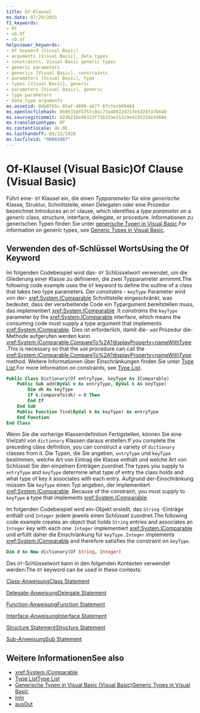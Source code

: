 ```yaml
---
title: Of-Klausel
ms.date: 07/20/2015
f1_keywords:
- Of
- vb.Of
- vb.of
helpviewer_keywords:
- Of keyword [Visual Basic]
- arguments [Visual Basic], data types
- constraints, Visual Basic generic types
- generic parameters
- generics [Visual Basic], constraints
- parameters [Visual Basic], type
- types [Visual Basic], generic
- parameters [Visual Basic], generic
- type parameters
- data type arguments
ms.assetid: 0db8f65c-65af-4089-ab7f-6fcfecb60444
ms.openlocfilehash: 0595356fb75fc0ac73a49622d71fe1d28fa7b648
ms.sourcegitcommit: d2db216e46323f73b32ae312c9e4135258e5d68e
ms.translationtype: MT
ms.contentlocale: de-DE
ms.lasthandoff: 09/22/2020
ms.locfileid: "90865907"
---
```

# <a name="of-clause-visual-basic"></a><span data-ttu-id="862bc-102">Of-Klausel (Visual Basic)</span><span class="sxs-lookup"><span data-stu-id="862bc-102">Of Clause (Visual Basic)</span></span>

<span data-ttu-id="862bc-103">Führt eine- `Of` Klausel ein, die einen *Typparameter* für eine *generische* Klasse, Struktur, Schnittstelle, einen Delegaten oder eine Prozedur bezeichnet.</span><span class="sxs-lookup"><span data-stu-id="862bc-103">Introduces an `Of` clause, which identifies a *type parameter* on a *generic* class, structure, interface, delegate, or procedure.</span></span> <span data-ttu-id="862bc-104">Informationen zu generischen Typen finden Sie unter [generische Typen in Visual Basic](../../programming-guide/language-features/data-types/generic-types.md).</span><span class="sxs-lookup"><span data-stu-id="862bc-104">For information on generic types, see [Generic Types in Visual Basic](../../programming-guide/language-features/data-types/generic-types.md).</span></span>  
  
## <a name="using-the-of-keyword"></a><span data-ttu-id="862bc-105">Verwenden des of-Schlüssel Worts</span><span class="sxs-lookup"><span data-stu-id="862bc-105">Using the Of Keyword</span></span>  

 <span data-ttu-id="862bc-106">Im folgenden Codebeispiel wird das- `Of` Schlüsselwort verwendet, um die Gliederung einer Klasse zu definieren, die zwei Typparameter annimmt.</span><span class="sxs-lookup"><span data-stu-id="862bc-106">The following code example uses the `Of` keyword to define the outline of a class that takes two type parameters.</span></span> <span data-ttu-id="862bc-107">Der *constrains* - `keyType` Parameter wird von der- <xref:System.IComparable> Schnittstelle eingeschränkt, was bedeutet, dass der verarbeitende Code ein Typargument bereitstellen muss, das implementiert <xref:System.IComparable> .</span><span class="sxs-lookup"><span data-stu-id="862bc-107">It *constrains* the `keyType` parameter by the <xref:System.IComparable> interface, which means the consuming code must supply a type argument that implements <xref:System.IComparable>.</span></span> <span data-ttu-id="862bc-108">Dies ist erforderlich, damit die- `add` Prozedur die-Methode aufgerufen werden kann <xref:System.IComparable.CompareTo%2A?displayProperty=nameWithType> .</span><span class="sxs-lookup"><span data-stu-id="862bc-108">This is necessary so that the `add` procedure can call the <xref:System.IComparable.CompareTo%2A?displayProperty=nameWithType> method.</span></span> <span data-ttu-id="862bc-109">Weitere Informationen über Einschränkungen finden Sie unter [Type List](type-list.md).</span><span class="sxs-lookup"><span data-stu-id="862bc-109">For more information on constraints, see [Type List](type-list.md).</span></span>  
  
```vb  
Public Class Dictionary(Of entryType, keyType As IComparable)  
    Public Sub add(ByVal e As entryType, ByVal k As keyType)  
        Dim dk As keyType  
        If k.CompareTo(dk) = 0 Then  
        End If  
    End Sub  
    Public Function find(ByVal k As keyType) As entryType  
    End Function  
End Class  
```  
  
 <span data-ttu-id="862bc-110">Wenn Sie die vorherige Klassendefinition Fertigstellen, können Sie eine Vielzahl von `dictionary` Klassen daraus erstellen.</span><span class="sxs-lookup"><span data-stu-id="862bc-110">If you complete the preceding class definition, you can construct a variety of `dictionary` classes from it.</span></span> <span data-ttu-id="862bc-111">Die Typen, die Sie angeben, `entryType` und `keyType` bestimmen, welche Art von Eintrag die Klasse enthält und welche Art von Schlüssel Sie den einzelnen Einträgen zuordnet.</span><span class="sxs-lookup"><span data-stu-id="862bc-111">The types you supply to `entryType` and `keyType` determine what type of entry the class holds and what type of key it associates with each entry.</span></span> <span data-ttu-id="862bc-112">Aufgrund der-Einschränkung müssen Sie `keyType` einen Typ angeben, der implementiert <xref:System.IComparable> .</span><span class="sxs-lookup"><span data-stu-id="862bc-112">Because of the constraint, you must supply to `keyType` a type that implements <xref:System.IComparable>.</span></span>  
  
 <span data-ttu-id="862bc-113">Im folgenden Codebeispiel wird ein-Objekt erstellt, das `String` -Einträge enthält und `Integer` jedem jeweils einen Schlüssel zuordnet.</span><span class="sxs-lookup"><span data-stu-id="862bc-113">The following code example creates an object that holds `String` entries and associates an `Integer` key with each one.</span></span> <span data-ttu-id="862bc-114">`Integer` implementiert <xref:System.IComparable> und erfüllt daher die Einschränkung für `keyType` .</span><span class="sxs-lookup"><span data-stu-id="862bc-114">`Integer` implements <xref:System.IComparable> and therefore satisfies the constraint on `keyType`.</span></span>  
  
```vb  
Dim d As New dictionary(Of String, Integer)  
```  
  
 <span data-ttu-id="862bc-115">Das `Of`-Schlüsselwort kann in den folgenden Kontexten verwendet werden:</span><span class="sxs-lookup"><span data-stu-id="862bc-115">The `Of` keyword can be used in these contexts:</span></span>  
  
 [<span data-ttu-id="862bc-116">Class-Anweisung</span><span class="sxs-lookup"><span data-stu-id="862bc-116">Class Statement</span></span>](class-statement.md)  
  
 [<span data-ttu-id="862bc-117">Delegate-Anweisung</span><span class="sxs-lookup"><span data-stu-id="862bc-117">Delegate Statement</span></span>](delegate-statement.md)  
  
 [<span data-ttu-id="862bc-118">Function-Anweisung</span><span class="sxs-lookup"><span data-stu-id="862bc-118">Function Statement</span></span>](function-statement.md)  
  
 [<span data-ttu-id="862bc-119">Interface-Anweisung</span><span class="sxs-lookup"><span data-stu-id="862bc-119">Interface Statement</span></span>](interface-statement.md)  
  
 [<span data-ttu-id="862bc-120">Structure Statement</span><span class="sxs-lookup"><span data-stu-id="862bc-120">Structure Statement</span></span>](structure-statement.md)  
  
 [<span data-ttu-id="862bc-121">Sub-Anweisung</span><span class="sxs-lookup"><span data-stu-id="862bc-121">Sub Statement</span></span>](sub-statement.md)  
  
## <a name="see-also"></a><span data-ttu-id="862bc-122">Weitere Informationen</span><span class="sxs-lookup"><span data-stu-id="862bc-122">See also</span></span>

- <xref:System.IComparable>
- [<span data-ttu-id="862bc-123">Type List</span><span class="sxs-lookup"><span data-stu-id="862bc-123">Type List</span></span>](type-list.md)
- [<span data-ttu-id="862bc-124">Generische Typen in Visual Basic (Visual Basic)</span><span class="sxs-lookup"><span data-stu-id="862bc-124">Generic Types in Visual Basic</span></span>](../../programming-guide/language-features/data-types/generic-types.md)
- [<span data-ttu-id="862bc-125">In</span><span class="sxs-lookup"><span data-stu-id="862bc-125">In</span></span>](../modifiers/in-generic-modifier.md)
- [<span data-ttu-id="862bc-126">aus</span><span class="sxs-lookup"><span data-stu-id="862bc-126">Out</span></span>](../modifiers/out-generic-modifier.md)
